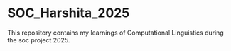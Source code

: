 # SOC_Harshita_2025
This repository contains my learnings of Computational Linguistics during the soc project 2025. 

